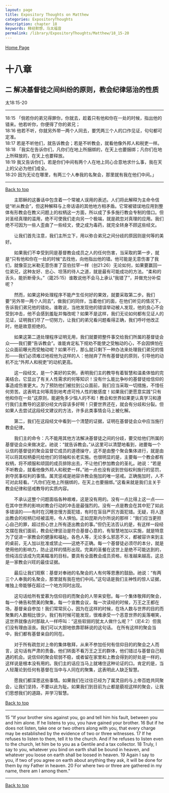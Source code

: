 ```yaml
---
layout: page
title: Expository Thoughts on Matthew
categories: ExpositoryThoughts
description: chapter 18
keywords: 释经默想，马太福音
permalink: /library/ExpositoryThoughts/Matthew/18_15-20
---
```

[ Home Page ]({{site.baseurl}}/index) <br>

<a name="0"></a>
# 十八章

## 二 解决基督徒之间纠纷的原则，教会纪律惩治的性质

太18:15-20

***

18:15 「倘若你的弟兄得罪你，你就去，趁着只有他和你在一处的时候，指出他的错来。他若听你，你便得了你的弟兄；<br>
18:16 他若不听，你就另外带一两个人同去，要凭两三个人的口作见证，句句都可定准。<br>
18:17 若是不听他们，就告诉教会；若是不听教会，就看他像外邦人和税吏一样。<br>
18:18 「我实在告诉你们，凡你们在地上所捆绑的，在天上也要捆绑；凡你们在地上所释放的，在天上也要释放。<br>
18:19 我又告诉你们，若是你们中间有两个人在地上同心合意地求什么事，我在天上的父必为他们成全。<br>
18:20 因为无论在哪里，有两三个人奉我的名聚会，那里就有我在他们中间。」<br>

***

[Back to top](#0)

&emsp;&emsp;主耶稣的这番话中包含着一个常被人误用的表述。人们将此解释为主命令信徒“听从教会”，但这种解释与上帝话语的其他地方相矛盾。它常被错误地应用到整体有形教会在教义问题上的权柄这一方面，所以成了多多施行教会专制的借口。但对圣经真理的滥用，绝不可使我们走向另一个极端，就是疏忽对真理的应用。我们绝不可因为一些人歪曲了一些经文，使之成为毒药，就完全转身不顾这些经文。

&emsp;&emsp;让我们首先注意，我们主所立下，用以弥合弟兄之间分歧的原因则是何等的美好。

&emsp;&emsp;如果我们不幸受到同是基督教会成员之人的任何伤害，当采取的第一步，就是“只有他和你在一处的时候”去找他，向他指出他的错。他可能是无意伤害了我们，就像亚比米勒无意伤害了亚伯拉罕一样（创21:26）无论如何，如果要赢回一位弟兄，这种友好、忠心、坦荡的待人之道，就是最有可能成功的方法。“柔和的舌头，能折断骨头。”（箴25:15）谁敢说他不会马上承认“我错了”，并做充分补偿呢？

&emsp;&emsp;然而，如果这种处理程序不能产生任何好的果效，就要采取第二步。我们要“另外带一两个人同去”，做我们的同伴，当着他们的面，在他们听见的情况下，告诉我们弟兄他的错处。谁敢说，当他发现他的错误举动被人发现，他的良心不会受到冲击，他不会感到羞耻并悔改呢？如果不是这样，我们无论如何都有见证人的见证，证明我们尽了一切努力，让我们的弟兄看问题看得正确，我们呼吁他改正时，他是故意拒绝的。

&emsp;&emsp;如果这第二道处理程序证明无用，我们就要把整件事交给我们所属的基督徒会众——我们要“告诉教会”。谁能肯定私下规劝不能使之受触动的心，不会因惧怕在公众面前曝光而受触动呢？如果不行，那么就只剩下一种办法来处理我们弟兄的情形——我们必须难过地视他为这样的人：他抛弃了所有基督徒的原则，引导他的动机不比“外邦人和税吏”的动机更高。

&emsp;&emsp;这一段经文，是一个美好的实例，表明我们主的教导有着智慧和温柔体恤的完美结合。它显出了有关人性需求的何等知识！没有什么能比争吵的基督徒给信仰的事造成伤害更大。为了预防他们被拉到公众面前，我们应当采取一切措施，不惜任何劳苦。这表明主何等周到地考虑可怜人性的敏感度！如果我们更愿意实践“只有他和你在一处”这原则，能避免多少恼人的不和！教会和世界如果更认真学习和遵行我们主教导的这部分经文内容该多好啊！只要世界还在，就会有分歧和分裂。但如果人去尝试这段经文建议的方法，许多此类事情会马上被化解。

&emsp;&emsp;第二，我们在这段经文中看到一个清楚的证据，证明在基督徒会众中应当施行教会纪律。

&emsp;&emsp;我们主的命令：凡不能用其他方法解决基督徒之间的分歧，要交给他们所属的基督徒会众来做决定。祂说：“就告诉教会。”从这里可以清楚地看到，祂要每一个认信的基督徒的聚会监督它成员的道德操守，这不是由整个聚会集体进行，就是由可以将其权柄委托给他们的领袖和长老实施。也很明显的是，主要每一个教会都有权柄，将不顺服和顽固的成员排除出去，不让他们参加教会的圣礼。祂说：“若是不听教会，就看他像外邦人和税吏一样。”祂一点也没有说到世俗权利施行的惩罚，剥夺民事权利的事情。属灵惩戒是祂容许教会施加的唯一惩戒。正确施加时，人不可对此轻看。“凡你们在地上所捆绑的，在天上也要捆绑。”这看来就是我们主关于教会纪律和惩戒教导的实质内容。

&emsp;&emsp;不承认这整个问题面临各种艰难，这是没有用的。没有一点比得上这一点——在其中世界的影响对教会行动的冲击是最强烈的。没有一点是教会在其中犯了如此多错误的——有时在沉睡怠慢方面犯错，有时在盲目严厉方面犯错。无疑，将人逐出教会的权柄已经被滥用，令人惧怕。正如昆斯内尔所说的那样：“我们应当更担心自己的罪，超过担心世上所有逐出教会的事。”但仍无法否认的是，有这样一段经文摆在我们面前，教会纪律惩治是符合基督心意的，有智慧地加以实施，就是特意为了促进一家教会的健康和福祉。各色人等，无论多么邪恶不义，都被容许来到主的桌前，无人加以批准或禁止——这绝不正确。每一个基督徒必须尽的本分，就是使用他的影响力，防止这样的情形出现。完美的圣餐在这世上是绝不可能达到的，但纯洁应该成为完美瞄准的目标。要具有全面教会成员资格，标准越来越高，这总是一家教会兴旺的最佳证据。

&emsp;&emsp;最后让我们观察：基督对奉祂的名聚会的人有何等恩惠的鼓励。祂说：“有两三个人奉我的名聚会，那里就有我在他们中间。”这句话是我们主神性的惊人证据，唯独上帝能够在超过一个地方同时出现。

&emsp;&emsp;这句话给所有爱慕为信仰目的而聚会的人带来安慰。每一个集体敬拜的聚会，每一个祷告和赞美的聚集，每一个宣教会议，每一次读经的时候，万王之王都在场，基督亲自参加！我们常常灰心，因为在这样的时候，在场人数与世界的目的而聚集的人数相比很少。我们有时候可能发现，很难承受一个恶意世界的奚落嘲笑，这世界就像古时那敌人一样呼叫：“这些软弱的犹太人做什么呢？”（尼4:2）但我们没有理由沮丧。我们可以大胆地依靠耶稣说的这句话。 在所有这样的聚会当中，我们都有基督亲自的同在。

&emsp;&emsp;对于所有疏忽对上帝的集体敬拜，从来不参加任何有信仰目的的聚会之人而言，这句话有严肃的责备。他们转面不看万王之王的群体，他们错过与基督自己相遇的机会。说信仰的聚会软弱不稳，或者留在家里和上教会得到的好处是一样的，这样说是根本没有用的。我们主的话应当马上就堵住这种论证的口。肯定的是，当人轻蔑论到任何有基督在当中与人同在的聚集，这表明此人缺乏智慧。

&emsp;&emsp;愿我们都深思这些事情。如果我们在过往已经为了属灵目的与上帝百姓共同聚会，让我们坚持，不要以此为耻。如果我们到目前为止都是藐视这样的聚会，让我们思想我们的道路，并学习智慧。

[Back to top](#0)

***

15 "If your brother sins against you, go and tell him his fault, between you and him alone. If he listens to you, you have gained your brother. 16 But if he does not listen, take one or two others along with you, that every charge may be established by the evidence of two or three witnesses. 17 If he refuses to listen to them, tell it to the church. And if he refuses to listen even to the church, let him be to you as a Gentile and a tax collector. 18 Truly, I say to you, whatever you bind on earth shall be bound in heaven, and whatever you loose on earth shall be loosed in heaven. 19 Again I say to you, if two of you agree on earth about anything they ask, it will be done for them by my Father in heaven. 20 For where two or three are gathered in my name, there am I among them."

***

[Back to top](#0)
